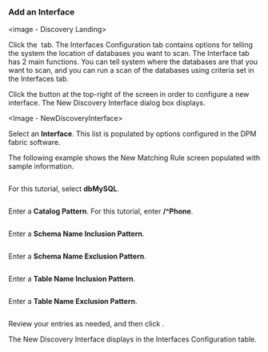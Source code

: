 ### Add an Interface

<image - Discovery Landing>

Click the <Image> tab. The Interfaces Configuration tab contains options for telling the system the location of databases you want to scan. The Interface tab has 2 main functions. You can tell system where the databases are that you want to scan, and you can run a scan of the databases using criteria set in the Interfaces tab.

<Interface image>

Click the                                 button at the top-right of the screen in order to configure a new interface. The New Discovery Interface dialog box displays. 

<Image - NewDiscoveryInterface>

Select an **Interface**. This list is populated by options configured in the DPM fabric software. 

The following example shows the New Matching Rule screen populated with sample information.

<image>

For this tutorial, select **dbMySQL**.

<image>

Enter a **Catalog Pattern**. For this tutorial, enter **/^Phone**. 

<image>

Enter a **Schema Name Inclusion Pattern**. 

<image>

Enter a **Schema Name Exclusion Pattern**.  

<image>

Enter a **Table Name Inclusion Pattern**.

<image>

Enter a **Table Name Exclusion Pattern**.

<image>

Review your entries as needed, and then click                                 .

The New Discovery Interface displays in the Interfaces Configuration table. 

<image>